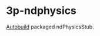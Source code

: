 # 3p-ndphysics

[Autobuild][] packaged ndPhysicsStub.

[Autobuild]: https://github.com/secondlife/autobuild
